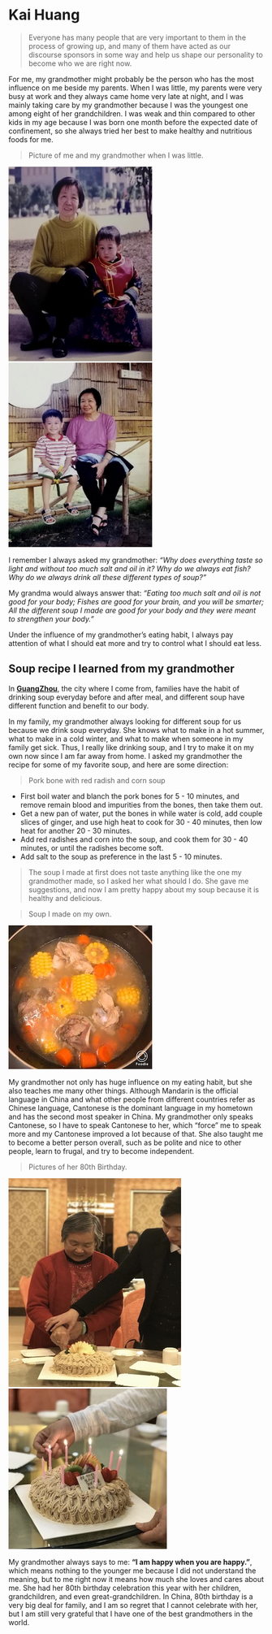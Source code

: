 # Kai Huang
> Everyone has many people that are very important to them in the process of growing up, and many of them have acted as our discourse sponsors in some way and help us shape our personality to become who we are right now.

For me, my grandmother might probably be the person who has the most influence on me beside my parents. When I was little, my parents were very busy at work and they always came home very late at night, and I was mainly taking care by my grandmother because I was the youngest one among eight of her grandchildren. I was weak and thin compared to other kids in my age because I was born one month before the expected date of confinement, so she always tried her best to make healthy and nutritious foods for me.

>Picture of me and my grandmother when I was little.

![picture](./imgs/image3.jpeg)           ![picture](./imgs/image4.jpeg)

I remember I always asked my grandmother: _“Why does everything taste so light and without too much salt and oil in it? Why do we always eat fish? Why do we always drink all these different types of soup?”_


My grandma would always answer that: _“Eating too much salt and oil is not good for your body; Fishes are good for your brain, and you will be smarter; All the different soup I made are good for your body and they were meant to strengthen your body.”_

Under the influence of my grandmother’s eating habit, I always pay attention of what I should eat more and try to control what I should eat less.

## Soup recipe I learned from my grandmother

In [**GuangZhou**](https://en.wikipedia.org/wiki/Guangzhou), the city where I come from, families have the habit of drinking soup everyday before and after meal, and different soup have different function and benefit to our body.

In my family, my grandmother always looking for different soup for us because we drink soup everyday. She knows what to make in a hot summer, what to make in a cold winter, and what to make when someone in my family get sick. Thus, I really like drinking soup, and I try to make it on my own now since I am far away from home. I asked my grandmother the recipe for some of my favorite soup, and here are some direction:

> Pork bone with red radish and corn soup

- First boil water and blanch the pork bones for 5 - 10 minutes, and remove remain blood and impurities from the bones, then take them out.
- Get a new pan of water, put the bones in while water is cold, add couple slices of ginger, and use high heat to cook for 30 - 40 minutes, then low heat for another 20 - 30 minutes.
- Add red radishes and corn into the soup, and cook them for 30 - 40 minutes, or until the radishes become soft.
- Add salt to the soup as preference in the last 5 - 10 minutes.

>The soup I made at first does not taste anything like the one my grandmother made, so I asked her what should I do. She gave me suggestions, and now I am pretty happy about my soup because it is healthy and delicious.

>Soup I made on my own.

![picture](./imgs/image5.jpeg)

My grandmother not only has huge influence on my eating habit, but she also teaches me many other things. Although Mandarin is the official language in China and what other people from different countries refer as Chinese language, Cantonese is the dominant language in my hometown and has the second most speaker in China. My grandmother only speaks Cantonese, so I have to speak Cantonese to her, which “force” me to speak more and my Cantonese improved a lot because of that. She also taught me to become a better person overall, such as be polite and nice to other people, learn to frugal, and try to become independent.

>Pictures of her 80th Birthday.

![picture](./imgs/image2.jpeg)           ![picture](./imgs/image1.jpeg)

My grandmother always says to me: **“I am happy when you are happy.”**, which means nothing to the younger me because I did not understand the meaning, but to me right now it means how much she loves and cares about me. She had her 80th birthday celebration this year with her children, grandchildren, and even great-grandchildren. In China, 80th birthday is a very big deal for family, and I am so regret that I cannot celebrate with her, but I am still very grateful that I have one of the best grandmothers in the world.
